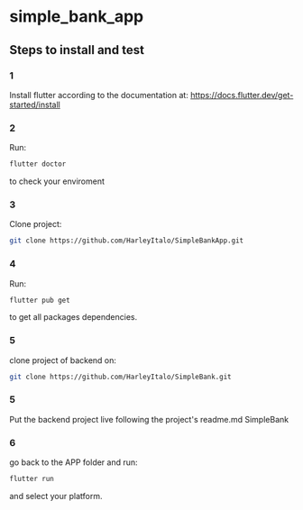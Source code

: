 # simple_bank_app

## Steps to install and test

### 1
Install flutter according to the documentation at:
https://docs.flutter.dev/get-started/install

### 2
Run:
```sh
flutter doctor 
```
to check your enviroment

### 3 

Clone project:

```sh
git clone https://github.com/HarleyItalo/SimpleBankApp.git
```

### 4
Run:
```sh
flutter pub get
```
to get all packages dependencies.

### 5

clone project of backend on: 

```sh
git clone https://github.com/HarleyItalo/SimpleBank.git
```

### 5

Put the backend project live following the project's readme.md SimpleBank

### 6
go back to the APP folder and run:

```sh
flutter run 
```

and select your platform.





